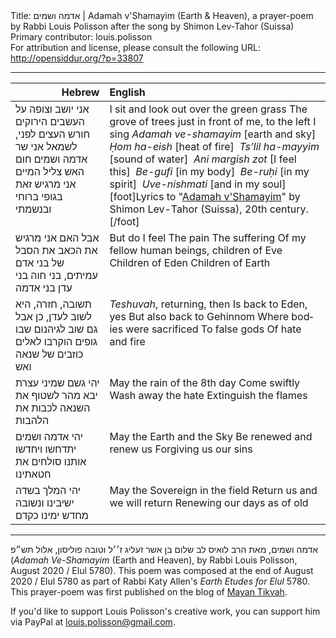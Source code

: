 <html>
<head></head>
<body>
Title: אדמה ושמים | Adamah v'Shamayim (Earth & Heaven), a prayer-poem by Rabbi Louis Polisson after the song by Shimon Lev-Tahor (Suissa)<br />
Primary contributor: louis.polisson<br />
For attribution and license, please consult the following URL: <a href="http://opensiddur.org/?p=33807">http://opensiddur.org/?p=33807</a>
<p />
<hr />

<table style="margin-left: auto;margin-right: auto;" class="draggable">
<thead><tr><th id="x" style="text-align: right;">Hebrew</th><th style="text-align: left;">English</th></tr></thead>
<tbody>
<tr><td style="vertical-align:top;">
<div class="liturgy" lang="he">
אני יושב וצופה על העשבים הירוקים
חורש העצים לפני, לשמאל
אני שר
אדמה ושמים
חום האש
צליל המיים
אני מרגיש זאת
בגופי
ברוחי
ובנשמתי
</span></div></td>
 
<td style="vertical-align:top;">
<div class="english" lang="en">
I sit and look out over the green grass
The grove of trees just in front of me, to the left
I sing
<em>Adamah ve-shamayim</em> [earth and sky]&nbsp;
<em>Ḥom ha-eish</em> [heat of fire]&nbsp;
<em>Ts’lil ha-mayyim</em> [sound of water]&nbsp;
<em>Ani margish zot</em> [I feel this]&nbsp;
<em>Be-gufi</em> [in my body]&nbsp;
<em>Be-ruḥi</em> [in my spirit]&nbsp;
<em>Uve-nishmati</em> [and in my soul][foot]Lyrics to "<a href="https://hazon.bandcamp.com/track/adamah-vshamayim">Adamah v'Shamayim</a>" by Shimon Lev-Tahor (Suissa), 20th century.[/foot]
</div></td></tr>


<tr><td style="vertical-align:top;">
<div class="liturgy" lang="he">
אבל האם אני מרגיש
את הכאב
את הסבל
של בני אדם עמיתים, בני חוה
בני עדן
בני אדמה
</span></div></td>
 
<td style="vertical-align:top;">
<div class="english" lang="en">
But do I feel
The pain
The suffering
Of my fellow human beings, children of Eve
Children of Eden
Children of Earth
</div></td></tr>


<tr><td style="vertical-align:top;">
<div class="liturgy" lang="he">
תשובה, חזרה, היא
לשוב לעדן, כן
אבל גם שוב לגיהנום
שבו גופים הוקרבו
לאלים כוזבים
של שנאה ואש
</span></div></td>
 
<td style="vertical-align:top;">
<div class="english" lang="en">
<em>Teshuvah</em>, returning, then
Is back to Eden, yes
But also back to Gehinnom
Where bodies were sacrificed
To false gods 
Of hate and fire
</div></td></tr>


<tr><td style="vertical-align:top;">
<div class="liturgy" lang="he">
יהי גשם שמיני עצרת
יבא מהר
לשטוף את השנאה
לכבות את הלהבות
</span></div></td>
 
<td style="vertical-align:top;">
<div class="english" lang="en">
May the rain of the 8th day
Come swiftly
Wash away the hate
Extinguish the flames
</div></td></tr>


<tr><td style="vertical-align:top;">
<div class="liturgy" lang="he">
יהי אדמה ושמים
יתדחשו ויחדשו אותנו
סולחים את חטאתינו
</span></div></td>
 
<td style="vertical-align:top;">
<div class="english" lang="en">
May the Earth and the Sky
Be renewed and renew us
Forgiving us our sins
</div></td></tr>


<tr><td style="vertical-align:top;">
<div class="liturgy" lang="he">
יהי המלך בשדה
ישיבינו ונשובה
מחדש ימינו כקדם
</span></div></td>
 
<td style="vertical-align:top;">
<div class="english" lang="en">
May the Sovereign in the field
Return us and we will return
Renewing our days as of old
</div></td></tr>
</tbody></table>

<hr />

<span class="hebrew" lang="he">אדמה ושמים, מאת הרב לואיס לב שלום בן אשר זעליג ז׳׳ל וטובה פוליסון, אלול תש״פ</span> (<em>Adamah Ve-Shamayim</em> (Earth and Heaven), by Rabbi Louis Polisson, August 2020 / Elul 5780). This poem was composed at the end of August 2020 / Elul 5780 as part of Rabbi Katy Allen's <em>Earth Etudes for Elul</em> 5780. This prayer-poem was first published on the blog of <a href="https://mayantikvah.blogspot.com/2020/09/earth-etude-for-elul-24-adamah.html">Mayan Tikvah</a>. 

If you'd like to support Louis Polisson's creative work, you can support him via PayPal at louis.polisson@gmail.com.
</body>
</html>